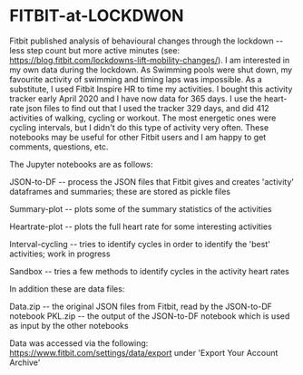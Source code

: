 # FITBIT-at-LOCKDWON
Fitbit published analysis of behavioural changes through the lockdown -- less step count but more active minutes (see: https://blog.fitbit.com/lockdowns-lift-mobility-changes/). I am interested in my own data during the lockdown. As Swimming pools were shut down, my favourite activity of swimming and timing laps was impossible. As a substitute, I used Fitbit Inspire HR to time my activities. I bought this  activity tracker early April 2020 and I have now data for 365 days. I use the heart-rate json files to find out that I used the tracker 329 days, and did 412 activities of walking, cycling or workout. The most energetic ones were cycling intervals, but I didn't do this type of activity very often. These notebooks may be useful for other Fitbit users and I am happy to get comments, questions, etc.  

The Jupyter notebooks are as follows:

JSON-to-DF  -- process the JSON files that Fitbit gives and creates 'activity' dataframes and summaries; these are stored as pickle files

Summary-plot -- plots some of the summary statistics of the activities

Heartrate-plot -- plots the full heart rate for some interesting activities

Interval-cycling -- tries to identify cycles in order to identify the 'best' activities; work in progress

Sandbox -- tries a few methods to identify cycles in the activity heart rates

In addition these are data files:

Data.zip -- the original JSON files from Fitbit, read by the JSON-to-DF notebook
PKL.zip -- the output of the JSON-to-DF notebook which is used as input by the other notebooks

Data was accessed via the following:
https://www.fitbit.com/settings/data/export
under 'Export Your Account Archive'

